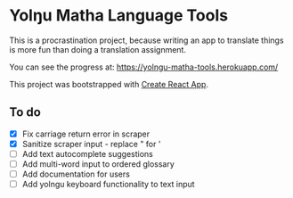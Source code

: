 # Yolŋu Matha Language Tools
This is a procrastination project, because writing an app to translate things is more fun than doing a translation assignment.

You can see the progress at:
https://yolngu-matha-tools.herokuapp.com/

This project was bootstrapped with [Create React App](https://github.com/facebookincubator/create-react-app).

## To do
- [x] Fix carriage return error in scraper
- [x] Sanitize scraper input - replace " for '
- [ ] Add text autocomplete suggestions
- [ ] Add multi-word input to ordered glossary
- [ ] Add documentation for users
- [ ] Add yolngu keyboard functionality to text input

